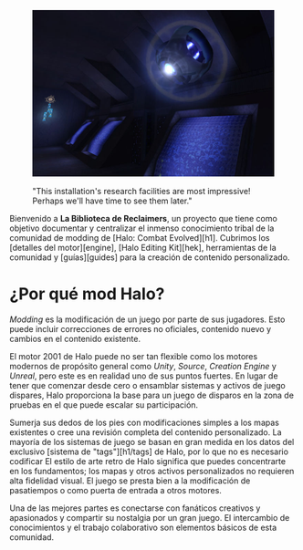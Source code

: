 <figure>
  <a href="343.jpg">
    <img src="343.jpg" alt="343 Guilty Spark in the Library"/>
  </a>
  <figcaption>
    <p>"This installation's research facilities are most impressive! Perhaps we'll have time to see them later."</p>
  </figcaption>
</figure>

Bienvenido a **La Biblioteca de Reclaimers**, un proyecto que tiene como objetivo documentar y centralizar el inmenso conocimiento tribal de la comunidad de modding de [Halo: Combat Evolved][h1]. Cubrimos los [detalles del motor][engine], [Halo Editing Kit][hek], herramientas de la comunidad y [guías][guides] para la creación de contenido personalizado.

# ¿Por qué mod Halo?
_Modding_ es la modificación de un juego por parte de sus jugadores. Esto puede incluir correcciones de errores no oficiales, contenido nuevo y cambios en el contenido existente.

El motor 2001 de Halo puede no ser tan flexible como los motores modernos de propósito general como _Unity_, _Source_, _Creation Engine_ y _Unreal_, pero este es en realidad uno de sus puntos fuertes. En lugar de tener que comenzar desde cero o ensamblar sistemas y activos de juego dispares, Halo proporciona la base para un juego de disparos en la zona de pruebas en el que puede escalar su participación.

Sumerja sus dedos de los pies con modificaciones simples a los mapas existentes o cree una revisión completa del contenido personalizado. La mayoría de los sistemas de juego se basan en gran medida en los datos del exclusivo [sistema de "tags"][h1/tags] de Halo, por lo que no es necesario codificar El estilo de arte retro de Halo significa que puedes concentrarte en los fundamentos; los mapas y otros activos personalizados no requieren alta fidelidad visual. El juego se presta bien a la modificación de pasatiempos o como puerta de entrada a otros motores.

Una de las mejores partes es conectarse con fanáticos creativos y apasionados y compartir su nostalgia por un gran juego. El intercambio de conocimientos y el trabajo colaborativo son elementos básicos de esta comunidad.
